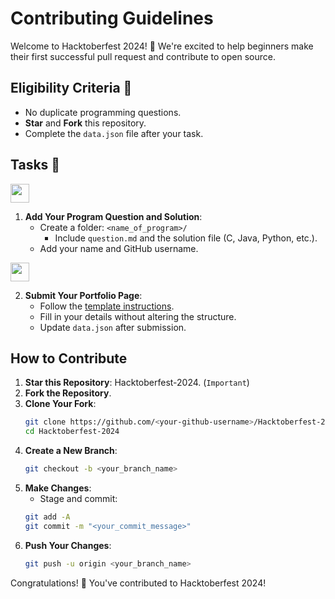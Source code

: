 # Contributing Guidelines

Welcome to Hacktoberfest 2024! 🎉 We're excited to help beginners make their first successful pull request and contribute to open source.


## Eligibility Criteria 🚫

- No duplicate programming questions.
- **Star** and **Fork** this repository.
- Complete the `data.json` file after your task.

## Tasks 🌈

<img height="30" src="https://img.shields.io/badge/Beginner level-green.svg?&style=for-the-badge&logo=Beginner level&logoColor=blue" />

1. **Add Your Program Question and Solution**:
   - Create a folder: `<name_of_program>/`
     - Include `question.md` and the solution file (C, Java, Python, etc.).
   - Add your name and GitHub username.
  
<img height="30" src="https://img.shields.io/badge/Intermediate level -red.svg?&style=for-the-badge&logo=Beginner level&logoColor=blue" />

2. **Submit Your Portfolio Page**:
   - Follow the [template instructions](#).
   - Fill in your details without altering the structure.
   - Update `data.json` after submission.

## How to Contribute

1. **Star this Repository**: Hacktoberfest-2024. (`Important`)
2. **Fork the Repository**.
3. **Clone Your Fork**:
   ```bash
   git clone https://github.com/<your-github-username>/Hacktoberfest-2024
   cd Hacktoberfest-2024
   ```
4. **Create a New Branch**:
   ```bash
   git checkout -b <your_branch_name>
   ```
5. **Make Changes**: 
   - Stage and commit:
   ```bash
   git add -A
   git commit -m "<your_commit_message>"
   ```
6. **Push Your Changes**:
   ```bash
   git push -u origin <your_branch_name>
   ```

Congratulations! 🎉 You've contributed to Hacktoberfest 2024!
